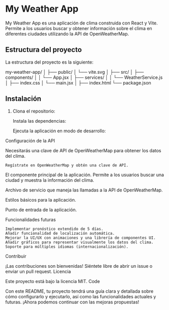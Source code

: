 # My Weather App

My Weather App es una aplicación de clima construida con React y Vite. Permite a los usuarios buscar y obtener información sobre el clima en diferentes ciudades utilizando la API de OpenWeatherMap.

## Estructura del proyecto

La estructura del proyecto es la siguiente:

my-weather-app/
│
├── public/
│ └── vite.svg
│
├── src/
│ ├── components/
│ │ └── App.jsx
│ ├── services/
│ │ └── WeatherService.js
│ ├── index.css
│ └── main.jsx
│
├── index.html
└── package.json


## Instalación

1. Clona el repositorio:


    Instala las dependencias:


    Ejecuta la aplicación en modo de desarrollo:


   

Configuración de la API

Necesitarás una clave de API de OpenWeatherMap para obtener los datos del clima.

    Regístrate en OpenWeatherMap y obtén una clave de API.
    


El componente principal de la aplicación. Permite a los usuarios buscar una ciudad y muestra la información del clima.



Archivo de servicio que maneja las llamadas a la API de OpenWeatherMap.


Estilos básicos para la aplicación.


Punto de entrada de la aplicación.

Funcionalidades futuras

    Implementar pronóstico extendido de 5 días.
    Añadir funcionalidad de localización automática.
    Mejorar la UI/UX con animaciones y una librería de componentes UI.
    Añadir gráficos para representar visualmente los datos del clima.
    Soporte para múltiples idiomas (internacionalización).

Contribuir

¡Las contribuciones son bienvenidas! Siéntete libre de abrir un issue o enviar un pull request.
Licencia

Este proyecto está bajo la licencia MIT.
Code

Con este README, tu proyecto tendrá una guía clara y detallada sobre cómo configurarlo y ejecutarlo, así como las funcionalidades actuales y futuras. ¡Ahora podemos continuar con las mejoras propuestas!